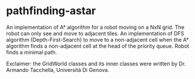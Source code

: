 # pathfinding-astar
An implementation of A* algorithm for a robot moving on a NxN grid. The robot can only see and move to adjacent tiles.
An implementation of DFS algorithm (Depth-First-Search) to move to a non-adjacent cell when the A* algorithm finds a non-adjacent cell at the head of the priority queue.
Robot finds a minimal path.

Exclaimer: the GridWorld classes and its inner classes were written by Dr. Armando Tacchella, Università Di Genova.

